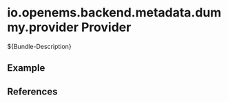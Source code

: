# io.openems.backend.metadata.dummy.provider Provider

${Bundle-Description}

## Example

## References

